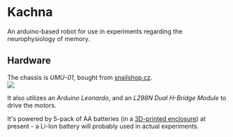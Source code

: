 Kachna
==============

An arduino-based robot for use in experiments regarding the neurophysiology of memory.

## Hardware
The chassis is *UMU-01*, bought from [snailshop.cz](http://www.snailshop.cz/kolove/242-umu-01.html).  
![](http://www.stavebnice.com/eshop/images/umu-01.jpg)

It also utilizes an *Arduino Leonardo*, and an *L298N Dual H-Bridge Module* to drive the motors.

It's powered by 5-pack of AA batteries (in a [3D-printed enclosure](http://www.thingiverse.com/thing:5079)) at present - a Li-Ion battery will probably used in actual experiments.
